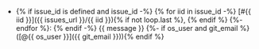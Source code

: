 * {% if issue_id is defined and issue_id -%}
{% for iid in issue_id -%}
[#{{ iid }}]({{ issues_url }}/{{ iid }}){% if not loop.last %}, {% endif %}
{%- endfor %}: {% endif -%}
{{ message }}
{%- if os_user and git_email %} ([@{{ os_user }}]({{ git_email }})){% endif %}  

